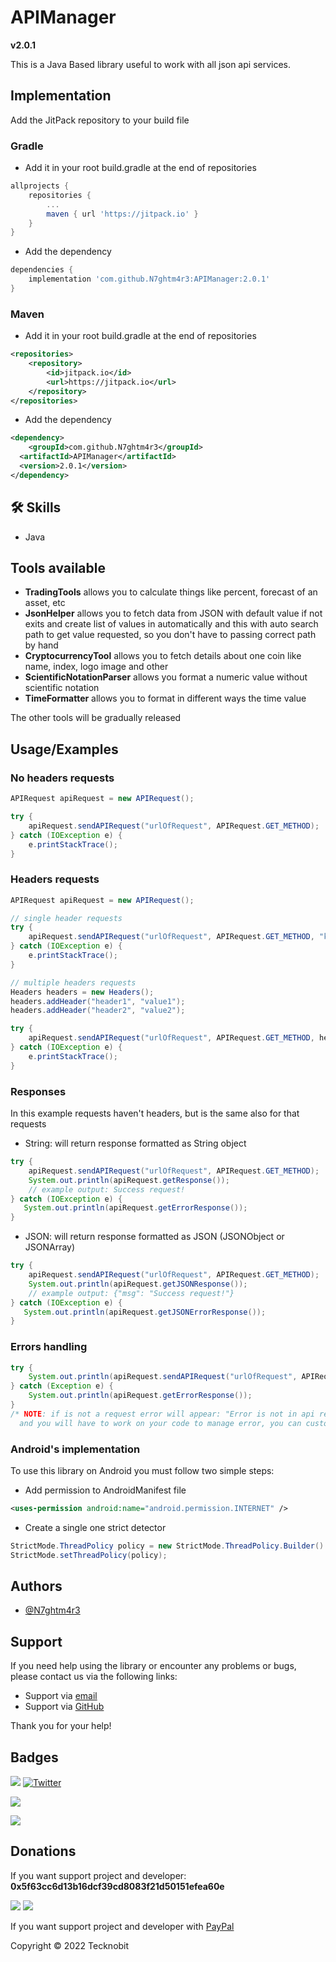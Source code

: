 # APIManager
**v2.0.1**

This is a Java Based library useful to work with all json api services.

## Implementation

Add the JitPack repository to your build file

### Gradle

- Add it in your root build.gradle at the end of repositories

```gradle
allprojects {
    repositories {
        ...
        maven { url 'https://jitpack.io' }
    }
}
```
- Add the dependency

```gradle
dependencies {
    implementation 'com.github.N7ghtm4r3:APIManager:2.0.1'
}
```

### Maven

- Add it in your root build.gradle at the end of repositories

```xml
<repositories>
    <repository>
        <id>jitpack.io</id>
        <url>https://jitpack.io</url>
    </repository>
</repositories>
```
- Add the dependency

```xml
<dependency>
    <groupId>com.github.N7ghtm4r3</groupId>
  <artifactId>APIManager</artifactId>
  <version>2.0.1</version>
</dependency>
```

## 🛠 Skills
- Java

## Tools available

- **TradingTools** allows you to calculate things like percent, forecast of an asset, etc
- **JsonHelper** allows you to fetch data from JSON with default value if not exits and create list
  of values in automatically and this with auto search path to get value requested, so you don't have to passing correct
  path by hand
- **CryptocurrencyTool** allows you to fetch details about one coin like name, index, logo image and other
- **ScientificNotationParser** allows you format a numeric value without scientific notation
- **TimeFormatter** allows you to format in different ways the time value

The other tools will be gradually released

## Usage/Examples

### No headers requests

```java
APIRequest apiRequest = new APIRequest();

try {
    apiRequest.sendAPIRequest("urlOfRequest", APIRequest.GET_METHOD);
} catch (IOException e) {
    e.printStackTrace();
}
```

### Headers requests

```java
APIRequest apiRequest = new APIRequest();

// single header requests
try {
    apiRequest.sendAPIRequest("urlOfRequest", APIRequest.GET_METHOD, "keyHeader", "valueHeader");
} catch (IOException e) {
    e.printStackTrace();
}

// multiple headers requests
Headers headers = new Headers();
headers.addHeader("header1", "value1");
headers.addHeader("header2", "value2");

try {
    apiRequest.sendAPIRequest("urlOfRequest", APIRequest.GET_METHOD, headers);
} catch (IOException e) {
    e.printStackTrace();
}
```
### Responses

In this example requests haven't headers, but is the same also for that requests

- String: will return response formatted as String object

```java
try {
    apiRequest.sendAPIRequest("urlOfRequest", APIRequest.GET_METHOD);
    System.out.println(apiRequest.getResponse());
    // example output: Success request!
} catch (IOException e) {
   System.out.println(apiRequest.getErrorResponse());
}
```

- JSON: will return response formatted as JSON (JSONObject or JSONArray)

```java
try {
    apiRequest.sendAPIRequest("urlOfRequest", APIRequest.GET_METHOD);
    System.out.println(apiRequest.getJSONResponse());
    // example output: {"msg": "Success request!"}
} catch (IOException e) {
   System.out.println(apiRequest.getJSONErrorResponse());
}
```

### Errors handling

```java
try {
    System.out.println(apiRequest.sendAPIRequest("urlOfRequest", APIRequest.GET_METHOD););
} catch (Exception e) {
    System.out.println(apiRequest.getErrorResponse());
}
/* NOTE: if is not a request error will appear: "Error is not in api request, check out your code"
  and you will have to work on your code to manage error, you can customize that message*/
```

### Android's implementation

To use this library on Android you must follow two simple steps:

- Add permission to AndroidManifest file

```xml
<uses-permission android:name="android.permission.INTERNET" />
```

- Create a single one strict detector

```java
StrictMode.ThreadPolicy policy = new StrictMode.ThreadPolicy.Builder().permitAll().build();
StrictMode.setThreadPolicy(policy);
```

## Authors

- [@N7ghtm4r3](https://www.github.com/N7ghtm4r3)

## Support

If you need help using the library or encounter any problems or bugs, please contact us via the following links:

- Support via <a href="mailto:infotecknobitcompany@gmail.com">email</a>
- Support via <a href="https://github.com/N7ghtm4r3/APIManager/issues/new">GitHub</a>

Thank you for your help!

## Badges

[![](https://img.shields.io/badge/Google_Play-414141?style=for-the-badge&logo=google-play&logoColor=white)](https://play.google.com/store/apps/developer?id=Tecknobit)
[![Twitter](https://img.shields.io/badge/Twitter-1DA1F2?style=for-the-badge&logo=twitter&logoColor=white)](https://twitter.com/tecknobit)

[![](https://img.shields.io/badge/Java-ED8B00?style=for-the-badge&logo=java&logoColor=white)](https://www.oracle.com/java/)

[![](https://jitpack.io/v/N7ghtm4r3/APIManager.svg)](https://jitpack.io/#N7ghtm4r3/APIManager)

## Donations

If you want support project and developer: **0x5f63cc6d13b16dcf39cd8083f21d50151efea60e**

![](https://img.shields.io/badge/Bitcoin-000000?style=for-the-badge&logo=bitcoin&logoColor=white)
![](https://img.shields.io/badge/Ethereum-3C3C3D?style=for-the-badge&logo=Ethereum&logoColor=white)

If you want support project and developer with <a href="https://www.paypal.com/donate/?hosted_button_id=5QMN5UQH7LDT4">PayPal</a>

Copyright © 2022 Tecknobit
